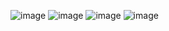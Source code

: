 ![image](https://github.com/user-attachments/assets/f4b74d32-e048-457b-8bf9-91f4c195861d)
![image](https://github.com/user-attachments/assets/bda18a7a-c6e6-4082-b86c-c98525848a2a)
![image](https://github.com/user-attachments/assets/e5591470-2485-452f-97ce-96641a5e6443)
![image](https://github.com/user-attachments/assets/d0876ae9-1353-4dc6-877f-79a925d54b26)

